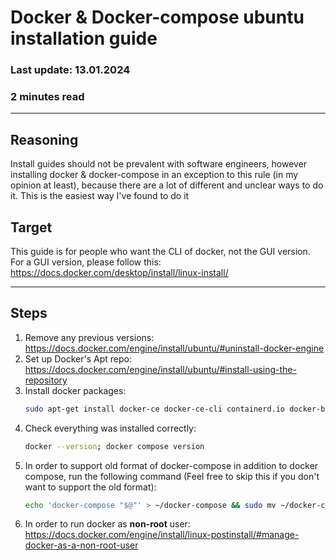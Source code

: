 # Docker & Docker-compose ubuntu installation guide

### Last update: 13.01.2024

### 2 minutes read

---

## Reasoning

Install guides should not be prevalent with software engineers, however installing
docker & docker-compose in an exception to this rule (in my opinion at least),
because there are a lot of different and unclear ways to do it. This is the easiest
way I've found to do it

## Target

This guide is for people who want the CLI of docker, not the GUI version. For a
GUI version, please follow this:  
https://docs.docker.com/desktop/install/linux-install/

---

## Steps

1. Remove any previous versions: https://docs.docker.com/engine/install/ubuntu/#uninstall-docker-engine
2. Set up Docker's Apt repo: https://docs.docker.com/engine/install/ubuntu/#install-using-the-repository
3. Install docker packages:
   ```bash
   sudo apt-get install docker-ce docker-ce-cli containerd.io docker-buildx-plugin docker-compose-plugin
   ```
4. Check everything was installed correctly:
   ```bash
   docker --version; docker compose version
   ```
5. In order to support old format of docker-compose in addition to docker compose,
   run the following command (Feel free to skip this if you don't want to support the old format):
   ```bash
   echo 'docker-compose "$@"' > ~/docker-compose && sudo mv ~/docker-compose /usr/bin && sudo chmod +x /usr/bin/docker-compose
   ```
6. In order to run docker as **non-root** user:  
   https://docs.docker.com/engine/install/linux-postinstall/#manage-docker-as-a-non-root-user
